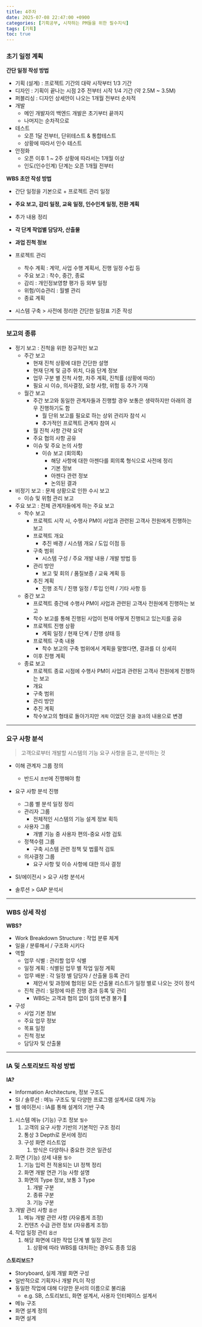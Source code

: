 ```yaml
---
title: 4주차
date: 2025-07-08 22:47:00 +0900
categories: [기획공부, 시작하는 PM들을 위한 필수지식]
tags: [기획]
toc: true
---
```


### **초기 일정 계획**

**간단 일정 작성 방법**

- 기획 (설계) : 프로젝트 기간의 대략 시작부터 1/3 기간
- 디자인 : 기획이 끝나는 시점 2주 전부터 시작 1/4 기간 (약 2.5M ~ 3.5M)
- 퍼블리싱 : 디자인 상세안이 나오는 1개월 전부터 순차적
- 개발
    - 메인 개발자의 백엔드 개발은 초기부터 끝까지
    - 나머지는 순차적으로
- 테스트
    - 오픈 1달 전부터, 단위테스트 & 통합테스트
    - 상황에 따라서 인수 테스트
- 안정화
    - 오픈 이후 1 ~ 2주 상황에 따라서는 1개월 이상
    - 인도(인수인계) 단계는 오픈 1개월 전부터

**WBS 초안 작성 방법**

- 간단 일정을 기본으로 + 프로젝트 관리 일정
- **주요 보고, 감리 일정, 교육 일정, 인수인계 일정, 전환 계획**
- 추가 내용 정리
- **각 단계 작업별 담당자, 산출물**
- **과업 진척 정보**

- 프로젝트 관리
    - 착수 계획 : 계약, 사업 수행 계획서, 진행 일정 수립 등
    - 주요 보고 : 착수, 중간, 종료
    - 감리 : 개인정보영향 평가 등 외부 일정
    - 위험/이슈관리 : 월별 관리
    - 종료 계획
- 시스템 구축 > 사전에 정리한 간단한 일정표 기준 작성

---

### **보고의 종류**

- 정기 보고 : 진척을 위한 정규적인 보고
    - 주간 보고
        - 현재 진척 상황에 대한 간단한 설명
        - 현재 단계 및 금주 위치, 다음 단계 정보
        - 업무 구분 별 진척 사항, 차주 계획, 진척률 (상황에 따라)
        - 필요 시 이슈, 의사결정, 요청 사항, 위험 등 추가 기재
    - 월간 보고
        - 주간 보고와 동일한 관계자들과 진행할 경우 보통은 생략하지만 아래의 경우 진행하기도 함
            - 월 단위 보고를 필요로 하는 상위 관리자 참석 시
            - 추가적인 프로젝트 관계자 참여 시
        - 월 진척 사항 간략 요약
        - 주요 협의 사항 공유
        - 이슈 및 주요 논의 사항
            - 이슈 보고 (회의록)
                - 해당 사항에 대한 아젠다를 회의록 형식으로 사전에 정리
                - 기본 정보
                - 아젠다 관련 정보
                - 논의된 결과
- 비정기 보고 : 문제 상황으로 인한 수시 보고
    - 이슈 및 위험 관리 보고
- 주요 보고 : 전체 관계자들에게 하는 주요 보고
    - 착수 보고
        - 프로젝트 시작 시, 수행사 PM이 사업과 관련된 고객사 전원에게 진행하는 보고
        - 프로젝트 개요
            - 추진 배경 / 시스템 개요 / 도입 이점 등
        - 구축 범위
            - 시스템 구성 / 주요 개발 내용 / 개발 방법 등
        - 관리 방안
            - 보고 및 회의 / 품질보증 / 교육 계획 등
        - 추진 계획
            - 진행 조직 / 진행 일정 / 투입 인력 / 기타 사항 등
    - 중간 보고
        - 프로젝트 중간에 수행사 PM이 사업과 관련된 고객사 전원에게 진행하는 보고
        - 착수 보고를 통해 진행된 사업이 현재 어떻게 진행되고 있는지를 공유
        - 프로젝트 진행 상황
            - 계획 일정 / 현재 단계 / 진행 상태 등
        - 프로젝트 구축 내용
            - 착수 보고의 구축 범위에서 계획을 말했다면, 결과를 더 상세히
        - 이후 진행 계획
    - 종료 보고
        - 프로젝트 종료 시점에 수행사 PM이 사업과 관련된 고객사 전원에게 진행하는 보고
        - 개요
        - 구축 범위
        - 관리 방안
        - 추진 계획
        - 착수보고의 형태로 돌아가지만 `계획` 이었던 것을 `결과`의 내용으로 변경

---

### **요구 사항 분석**

> 고객으로부터 개발할 시스템의 기능 요구 사항을 듣고, 분석하는 것

- 이해 관계자 그룹 정의
    - 반드시 `초반`에 진행해야 함
- 요구 사항 분석 진행
    - 그룹 별 분석 일정 정리
    - 관리자 그룹
        - 전체적인 시스템의 기능 설계 정보 획득
    - 사용자 그룹
        - 개별 기능 중 사용자 편의-중요 사항 검토
    - 정책수렴 그룹
        - 구축 시스템 관련 정책 및 법률적 검토
    - 의사결정 그룹
        - 요구 사항 및 이슈 사항에 대한 의사 결정

- SI/에이전시 > 요구 사항 분석서
- 솔루션 > GAP 분석서

---

### **WBS 상세 작성**

**WBS?**

- Work Breakdown Structure : 작업 분류 체계
- 일을 / 분류해서 / 구조화 시키다
- 역할
    - 업무 식별 : 관리할 업무 식별
    - 일정 계획 : 식별된 업무 별 작업 일정 계획
    - 업무 배분 : 각 일정 별 담당자 / 산출물 등록 관리
        - 제안서 및 과정에 협의된 모든 산출물 리스트가 일정 별로 나오는 것이 정석
    - 진척 관리 : 일정에 따른 진행 경과 등록 및 관리
        - WBS는 고객과 협의 없이 임의 변경 불가 🚫
- 구성
    - 사업 기본 정보
    - 주요 업무 정보
    - 목표 일정
    - 진척 정보
    - 담당자 및 산출물

---

### **IA 및 스토리보드 작성 방법**

**IA?**

- Information Architecture, 정보 구조도
- SI / 솔루션 : 메뉴 구조도 및 다양한 프로그램 설계서로 대체 가능
- 웹 에이젼시 : IA를 통해 설계의 기반 구축

1. 시스템 메뉴 (기능) 구조 정보  `필수` 
    1. 고객의 요구 사항 기반의 기본적인 구조 정리
    2. 통상 3 Depth로 문서에 정리
    3. 구성 화면 리스트업
        1. 방식은 다양하나 중요한 것은 일관성
2. 화면 (기능) 상세 내용 `필수` 
    1. 기능 입력 전 적용되는 UI 정책 정리
    2. 화면 개발 연관 기능 사항 설명
    3. 화면의 Type 정보, 보통 3 Type
        1. 개발 구분
        2. 종류 구분
        3. 기능 구분
3. 개발 관리 사항 `옵션` 
    1. 메뉴 개발 관련 사항 (자유롭게 조정)
    2. 컨텐츠 수급 관련 정보 (자유롭게 조정)
4. 작업 일정 관리 `옵션`
    1. 해당 화면에 대한 작업 단계 별 일정 관리
        1. 상황에 따라 WBS를 대처하는 경우도 종종 있음

**스토리보드?**

- Storyboard, 실제 개발 화면 구성
- 일반적으로 기획자나 개발 PL이 작성
- 동일한 작업에 대해 다양한 문서의 이름으로 불리움
    - e.g. SB, 스토리보드, 화면 설계서, 사용자 인터페이스 설계서
- 메뉴 구조
- 화면 설계 정의
- 화면 설계

